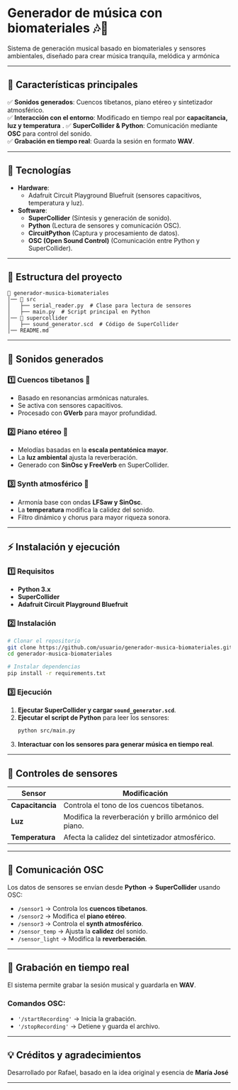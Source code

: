 # **Generador de música con biomateriales** 🎶🌿

Sistema de generación musical basado en biomateriales y sensores ambientales, diseñado para crear música tranquila, melódica y armónica

---

## **🚀 Características principales**
✅ **Sonidos generados**: Cuencos tibetanos, piano etéreo y sintetizador atmosférico.  
✅ **Interacción con el entorno**: Modificado en tiempo real por **capacitancia, luz y temperatura** .
✅ **SuperCollider & Python**: Comunicación mediante **OSC** para control del sonido.  
✅ **Grabación en tiempo real**: Guarda la sesión en formato **WAV**.

---

## **📌 Tecnologías**
- **Hardware**:
  - Adafruit Circuit Playground Bluefruit (sensores capacitivos, temperatura y luz).
- **Software**:
  - **SuperCollider** (Síntesis y generación de sonido).
  - **Python** (Lectura de sensores y comunicación OSC).
  - **CircuitPython** (Captura y procesamiento de datos).
  - **OSC (Open Sound Control)** (Comunicación entre Python y SuperCollider).

---

## **📂 Estructura del proyecto**
```
📂 generador-musica-biomateriales
│── 📁 src
│   ├── serial_reader.py  # Clase para lectura de sensores
│   ├── main.py  # Script principal en Python
│── 📁 supercollider
│   ├── sound_generator.scd  # Código de SuperCollider
│── README.md 
```

---

## **🎼 Sonidos generados**
### **1️⃣ Cuencos tibetanos** 🥣
   - Basado en resonancias armónicas naturales.
   - Se activa con sensores capacitivos.
   - Procesado con **GVerb** para mayor profundidad.

### **2️⃣ Piano etéreo** 🎹
   - Melodías basadas en la **escala pentatónica mayor**.
   - La **luz ambiental** ajusta la reverberación.
   - Generado con **SinOsc y FreeVerb** en SuperCollider.

### **3️⃣ Synth atmosférico** 🌌
   - Armonía base con ondas **LFSaw y SinOsc**.
   - La **temperatura** modifica la calidez del sonido.
   - Filtro dinámico y chorus para mayor riqueza sonora.

---

## **⚡ Instalación y ejecución**
### **1️⃣ Requisitos**
- **Python 3.x**
- **SuperCollider**
- **Adafruit Circuit Playground Bluefruit**

### **2️⃣ Instalación**
```bash
# Clonar el repositorio
git clone https://github.com/usuario/generador-musica-biomateriales.git
cd generador-musica-biomateriales

# Instalar dependencias
pip install -r requirements.txt
```

### **3️⃣ Ejecución**
1. **Ejecutar SuperCollider y cargar `sound_generator.scd`**.
2. **Ejecutar el script de Python** para leer los sensores:
   ```bash
   python src/main.py
   ```
3. **Interactuar con los sensores para generar música en tiempo real**.

---

## **📌 Controles de sensores**
| Sensor        | Modificación |
|--------------|-------------|
| **Capacitancia** | Controla el tono de los cuencos tibetanos. |
| **Luz** | Modifica la reverberación y brillo armónico del piano. |
| **Temperatura** | Afecta la calidez del sintetizador atmosférico. |

---

## **📡 Comunicación OSC**
Los datos de sensores se envían desde **Python → SuperCollider** usando OSC:
- `/sensor1` → Controla los **cuencos tibetanos**.
- `/sensor2` → Modifica el **piano etéreo**.
- `/sensor3` → Controla el **synth atmosférico**.
- `/sensor_temp` → Ajusta la **calidez** del sonido.
- `/sensor_light` → Modifica la **reverberación**.

---

## **🎤 Grabación en tiempo real**
El sistema permite grabar la sesión musical y guardarla en **WAV**.

### **Comandos OSC**:
- `'/startRecording'` → Inicia la grabación.
- `'/stopRecording'` → Detiene y guarda el archivo.

---

## **💡 Créditos y agradecimientos**
Desarrollado por Rafael, basado en la idea original y esencia de **María José**

---

